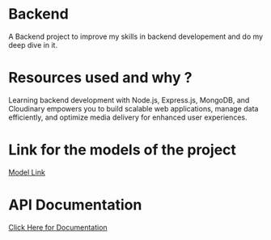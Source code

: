 # Backend

A Backend project to improve my skills in backend developement and do my deep dive in it.

# Resources used and why ?
Learning backend development with Node.js, Express.js, MongoDB, and Cloudinary empowers you to build scalable web applications, manage data efficiently, and optimize media delivery for enhanced user experiences.

# Link for the models of the project
[Model Link](https://app.eraser.io/workspace/YtPqZ1VogxGy1jzIDkzj)

# API Documentation
[Click Here for Documentation](https://github.com/Satyajitpanda17/videotube_api)

